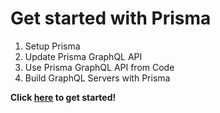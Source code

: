 # Get started with Prisma

1. Setup Prisma
1. Update Prisma GraphQL API
1. Use Prisma GraphQL API from Code
1. Build GraphQL Servers with Prisma

**Click [here](./1-Setup-Prisma/README.md) to get started!**

<!-- 1. [Setup Prisma](./1-Setup-Prisma/README.md)
1. [Update Prisma GraphQL API](2-Update-Prisma-GraphQL-API/README.md)
1. [Use Prisma GraphQL API from Code](3-Use-Prisma-GraphQL-API-from-Code/README.md)
1. [Build GraphQL Servers with Prisma](4-Build-GraphQL-Servers-with-Prisma/README.md) -->